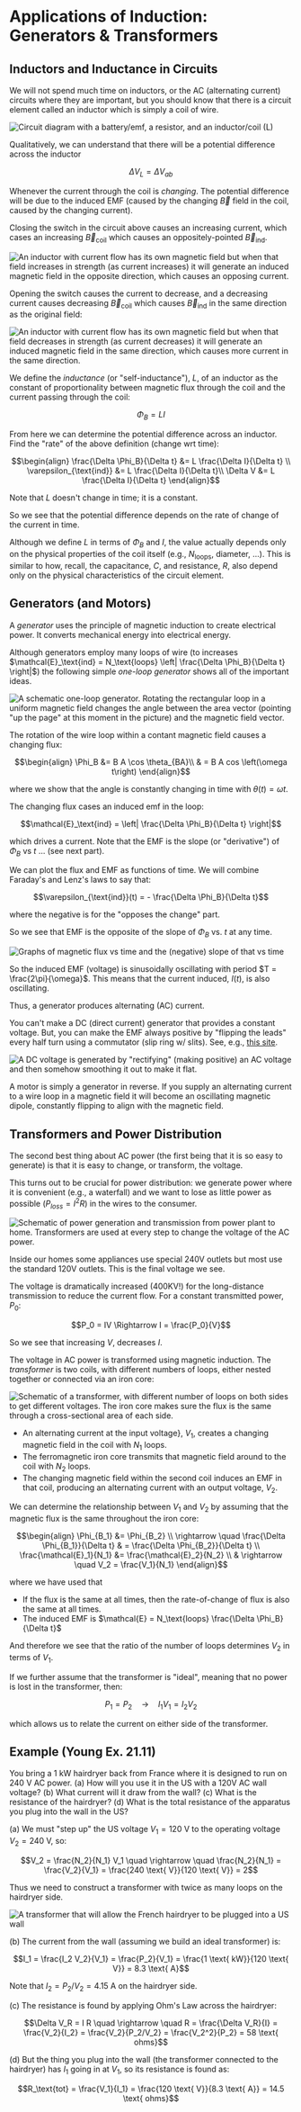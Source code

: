 # Applications of Induction: Generators & Transformers

## Inductors and Inductance in Circuits

We will not spend much time on inductors, or the AC (alternating current) circuits where they are important, but you should know that there is a circuit element called an inductor which is simply a coil of wire.

![Circuit diagram with a battery/emf, a resistor, and an inductor/coil (L)](images/16_inductor-circuit.png)

Qualitatively, we can understand that there will be a potential difference across the inductor
```math
\Delta V_L = \Delta V_{ab}
```
Whenever the current through the coil is *changing*. The potential difference will be due to the induced EMF (caused by the changing $\vec{B}$ field in the coil, caused by the changing current).

Closing the switch in the circuit above causes an increasing current, which cases an increasing $\vec{B}_\text{coil}$ which causes an oppositely-pointed $\vec{B}_\text{ind}$.

![An inductor with current flow has its own magnetic field but when that field increases in strength (as current increases) it will generate an induced magnetic field in the opposite direction, which causes an opposing current.](images/16_inductors-with-current.png)

Opening the switch causes the current to decrease, and a  decreasing current causes decreasing $\vec{B}_\text{coil}$ which causes $\vec{B}_\text{ind}$ in the same direction as the original field:

![An inductor with current flow has its own magnetic field but when that field decreases in strength (as current decreases) it will generate an induced magnetic field in the same direction, which causes more  current in the same direction.](images/16_inductors-with-current-two.png)

We define the *inductance* (or "self-inductance"), $L$, of an inductor as the constant of proportionality between magnetic flux through the coil and the current passing through the coil:
```math
\Phi_B = L I
```
From here we can determine the potential difference across an inductor. Find the "rate" of the above definition (change wrt time):
```math
\begin{align}
\frac{\Delta \Phi_B}{\Delta t} &= L \frac{\Delta I}{\Delta t} \\
\varepsilon_{\text{ind}} &= L \frac{\Delta I}{\Delta t}\\
\Delta V &= L \frac{\Delta I}{\Delta t}
\end{align}
```
Note that $L$ doesn't change in time; it is a constant.

So we see that the potential difference depends on the rate of change of the current in time.

Although we define $L$ in terms of $\Phi_B$ and $I$, the value actually depends only on the physical properties of the coil itself (e.g., $N_{\text{loops}}$, diameter, ...). This is similar to how, recall, the capacitance, $C$, and resistance, $R$, also depend only on the physical characteristics of the circuit element.

## Generators (and Motors)

A *generator* uses the principle of magnetic induction to create electrical power. It converts mechanical energy into electrical energy.

Although generators employ many loops of wire (to increases $\mathcal{E}_\text{ind} = N_\text{loops} \left| \frac{\Delta \Phi_B}{\Delta t} \right|$) the following simple *one-loop generator* shows all of the important ideas.

![A schematic one-loop generator. Rotating the rectangular loop in a uniform magnetic field changes the angle between the area vector (pointing "up the page" at this moment in the picture) and the magnetic field vector.](images/16_generator.png)

The rotation of the wire loop within a contant magnetic field causes a changing flux:
```math
\begin{align}
\Phi_B &= B A \cos \theta_{BA}\\
& = B A cos \left(\omega t\right)
\end{align}
```
where we show that the angle is constantly changing in time with $\theta(t) = \omega t$.

The changing flux cases an induced emf in the loop:
```math
\mathcal{E}_\text{ind} = \left| \frac{\Delta \Phi_B}{\Delta t} \right|
```
which drives a current. Note that the EMF is the slope (or "derivative") of $\Phi_B$ vs $t$ ... (see next part).

We can plot the flux and EMF as functions of time. We will combine Faraday's and Lenz's laws to say that:
```math
\varepsilon_{\text{ind}}(t) = - \frac{\Delta \Phi_B}{\Delta t}
```
where the negative is for the "opposes the change" part.

So we see that EMF is the opposite of the slope of $\Phi_B$ vs. $t$ at any time.

![Graphs of magnetic flux vs time and the (negative) slope of that vs time](images/16_sinusoidal-flux.png)

So the induced EMF (voltage) is sinusoidally oscillating with period $T = \frac{2\pi}{\omega}$. This means that the current induced, $I(t)$, is also oscillating. 

Thus, a generator produces alternating (AC) current.

You can't make a DC (direct current) generator that provides a constant voltage. But, you can make the EMF always positive by "flipping the leads" every half turn using a commutator (slip ring w/ slits).  See, e.g., [this site](https://farside.ph.utexas.edu/teaching/316/lectures/node91.html).

![A DC voltage is generated by "rectifying" (making positive) an AC voltage and then somehow smoothing it out to make it flat.](images/16_dc-flux.png)

A motor is simply a generator in reverse. If you supply an alternating current to a wire loop in a magnetic field it will become an oscillating magnetic dipole, constantly flipping to align with the magnetic field.

## Transformers and Power Distribution

The second best thing about AC power (the first being that it is so easy to generate) is that it is easy to change, or transform, the voltage.

This turns out to be crucial for power distribution: we generate power where it is convenient (e.g., a waterfall) and we want to lose as little power as possible ($P_{loss} = I^2R$) in the wires to the consumer.

![Schematic of power generation and transmission from power plant to home.  Transformers are used at every step to change the voltage of the AC power.](images/16_power-generation-and-distribution.png)

Inside our homes some appliances use special 240V outlets but most use the standard 120V outlets. This is the final voltage we see.

The voltage is dramatically increased (400KV!) for the long-distance transmission to reduce the current flow. For a constant transmitted power, $P_0$:
```math
P_0 = IV \Rightarrow I = \frac{P_0}{V}
```
So we see that increasing $V$, decreases $I$.

The voltage in AC power is transformed using magnetic induction. The *transformer* is two coils, with different numbers of loops, either nested together or connected via an iron core:

![Schematic of a transformer, with different number of loops on both sides to get different voltages. The iron core makes sure the flux is the same through a cross-sectional area of each side.](images/16_transformer.png)

- An alternating current at the input voltage}, $V_1$, creates a changing magnetic field in the coil with $N_1$ loops.
- The ferromagnetic iron core transmits that magnetic field around to the coil with $N_2$ loops.
- The changing magnetic field within the second coil induces an EMF in that coil, producing an alternating current with an output voltage, $V_2$.

We can determine the relationship between $V_1$ and $V_2$ by assuming that the magnetic flux is the same throughout the iron core:
```math
\begin{align}
\Phi_{B_1} &= \Phi_{B_2} \\
\rightarrow \quad \frac{\Delta \Phi_{B_1}}{\Delta t} & = \frac{\Delta \Phi_{B_2}}{\Delta t} \\
\frac{\mathcal{E}_1}{N_1} &= \frac{\mathcal{E}_2}{N_2} \\
& \rightarrow \quad V_2 = \frac{V_1}{N_1}
\end{align}
```
where we have used that 
- If the flux is the same at all times, then the rate-of-change of flux is also the same at all times.
- The induced EMF is $\mathcal{E} = N_\text{loops} \frac{\Delta \Phi_B}{\Delta t}$

And therefore we see that the ratio of the number of loops determines $V_2$ in terms of $V_1$.

If we further assume that the transformer is "ideal", meaning that no power is lost in the transformer, then:
```math
P_1 = P_2 \quad \rightarrow \quad I_1 V_1 = I_2 V_2  
```
which allows us to relate the current on either side of the transformer.

## Example (Young Ex. 21.11)

You bring a 1 kW hairdryer back from France where it is designed to run on 240 V AC power. (a) How will you use it in the US with a 120V AC wall voltage? (b) What current will it draw from the wall?  (c) What is the resistance of the hairdryer?  (d) What is the total resistance of the apparatus you plug into the wall in the US?

(a) We must "step up" the US voltage $V_1 = 120$ V to the operating voltage $V_2 = 240$ V, so:
```math
V_2 = \frac{N_2}{N_1} V_1 \quad \rightarrow \quad \frac{N_2}{N_1} = \frac{V_2}{V_1} = \frac{240 \text{ V}}{120 \text{ V}} = 2
```
Thus we need to construct a transformer with twice as many loops on the hairdryer side.

![A transformer that will allow the French hairdryer to be plugged into a US wall](images/16_hairdryer-transformer.png)

(b) The current from the wall (assuming we build an ideal transformer) is:
```math
I_1 = \frac{I_2 V_2}{V_1} = \frac{P_2}{V_1} = \frac{1 \text{ kW}}{120 \text{ V}} = 8.3 \text{ A}
```
Note that $I_2 = P_2 / V_2 = 4.15$ A on the hairdryer side.

(c) The resistance is found by applying Ohm's Law across the hairdryer:
```math
\Delta V_R = I R \quad \rightarrow \quad R = \frac{\Delta V_R}{I} = \frac{V_2}{I_2} = \frac{V_2}{P_2/V_2} = \frac{V_2^2}{P_2} = 58 \text{ ohms}
```

(d) But the thing you plug into the wall (the transformer connected to the hairdryer) has $I_1$ going in at $V_1$, so its resistance is found as:
```math
R_\text{tot} = \frac{V_1}{I_1} = \frac{120 \text{ V}}{8.3 \text{ A}} = 14.5 \text{ ohms}
```





